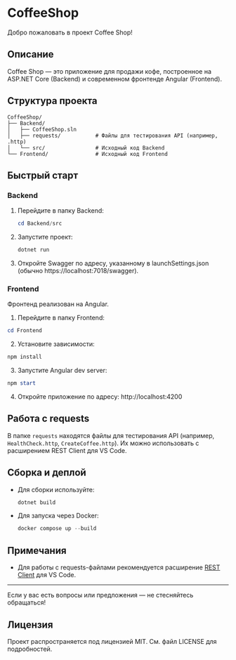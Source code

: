# CoffeeShop

Добро пожаловать в проект Coffee Shop!

## Описание
Coffee Shop — это приложение для продажи кофе, построенное на ASP.NET Core (Backend) и современном фронтенде Angular (Frontend).

## Структура проекта
```
CoffeeShop/
├── Backend/
│   ├── CoffeeShop.sln
│   ├── requests/           # Файлы для тестирования API (например, .http)
│   └── src/                # Исходный код Backend
└── Frontend/               # Исходный код Frontend
```

## Быстрый старт

### Backend
1. Перейдите в папку Backend:
   ```powershell
   cd Backend/src
   ```
2. Запустите проект:
   ```powershell
   dotnet run
   ```
3. Откройте Swagger по адресу, указанному в launchSettings.json (обычно https://localhost:7018/swagger).

### Frontend
Фронтенд реализован на Angular.

1. Перейдите в папку Frontend:
  ```powershell
  cd Frontend
  ```
2. Установите зависимости:
  ```powershell
  npm install
  ```
3. Запустите Angular dev server:
  ```powershell
  npm start
  ```
4. Откройте приложение по адресу:
  http://localhost:4200

## Работа с requests
В папке `requests` находятся файлы для тестирования API (например, `HealthCheck.http`, `CreateCoffee.http`). Их можно использовать с расширением REST Client для VS Code.

## Сборка и деплой
- Для сборки используйте:
  ```powershell
  dotnet build
  ```
- Для запуска через Docker:
  ```powershell
  docker compose up --build
  ```

## Примечания
- Для работы с requests-файлами рекомендуется расширение [REST Client](https://marketplace.visualstudio.com/items?itemName=humao.rest-client) для VS Code.

---
Если у вас есть вопросы или предложения — не стесняйтесь обращаться!

## Лицензия
Проект распространяется под лицензией MIT. См. файл LICENSE для подробностей.
